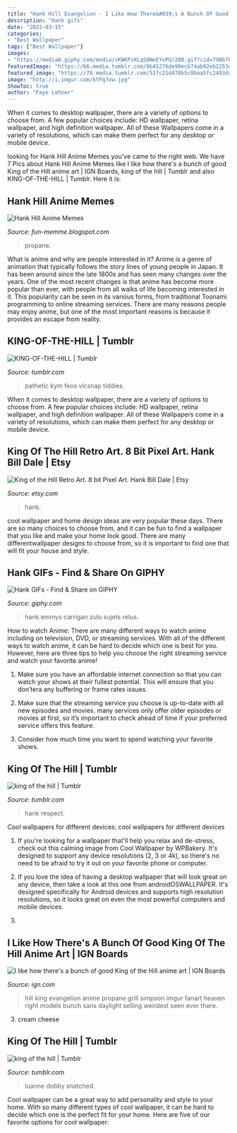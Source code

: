 ```yaml
---
title: "Hank Hill Evangelion - I Like How There&#039;s A Bunch Of Good King Of The Hill Anime Art"
description: "Hank gifs"
date: "2022-03-15"
categories:
- "Best Wallpaper"
tags: ["Best Wallpaper"]
images:
- "https://media0.giphy.com/media/cKWKPiKLqSONeEYvPU/200.gif?cid=790b7611aq92zry28snomitqcaqx7m34v7vjx9yvrv0oafsq&amp;rid=200.gif&amp;ct=g"
featuredImage: "https://66.media.tumblr.com/8b45276de90ecb74ab92eb2253cdf34e/tumblr_p7n7im0mpl1tpri36o4_500.png"
featured_image: "https://78.media.tumblr.com/51fc21d478b5c0baa5fc2493da5c41e2/tumblr_ow9tdomIcE1uahu7vo4_500.jpg"
image: "http://i.imgur.com/ktFq7vw.jpg"
ShowToc: true
author: "Faye Lehner"
---
```



When it comes to desktop wallpaper, there are a variety of options to choose from. A few popular choices include: HD wallpaper, retina wallpaper, and high definition wallpaper. All of these Wallpapers come in a variety of resolutions, which can make them perfect for any desktop or mobile device. 

	

		
looking for Hank Hill Anime Memes you've came to the right web. We have 7 Pics about Hank Hill Anime Memes like I like how there&#039;s a bunch of good King of the Hill anime art | IGN Boards, king of the hill | Tumblr and also KING-OF-THE-HILL | Tumblr. Here it is:
		
    
## Hank Hill Anime Memes

<img loading=lazy src="https://i.ytimg.com/vi/g-njtZmmUw4/maxresdefault.jpg" onerror="this.onerror=null;this.src='https://tse4.mm.bing.net/th?id=OIP.U-7OgjWt--A1sabECPdz2gHaEK&amp;pid=15.1';" alt="Hank Hill Anime Memes">

_Source: fun-memme.blogspot.com_

>propane. 

	

What is anime and why are people interested in it?
Anime is a genre of animation that typically follows the story lines of young people in Japan. It has been around since the late 1800s and has seen many changes over the years. One of the most recent changes is that anime has become more popular than ever, with people from all walks of life becoming interested in it. This popularity can be seen in its various forms, from traditional Toonami programming to online streaming services. There are many reasons people may enjoy anime, but one of the most important reasons is because it provides an escape from reality.

    
## KING-OF-THE-HILL | Tumblr

<img loading=lazy src="https://78.media.tumblr.com/51fc21d478b5c0baa5fc2493da5c41e2/tumblr_ow9tdomIcE1uahu7vo4_500.jpg" onerror="this.onerror=null;this.src='https://tse1.mm.bing.net/th?id=OIP.BCUer-D4zsXd-TAnZsIJrgHaEK&amp;pid=15.1';" alt="KING-OF-THE-HILL | Tumblr">

_Source: tumblr.com_

>pathetic kym feos vlcsnap tiddies. 

	

When it comes to desktop wallpaper, there are a variety of options to choose from. A few popular choices include: HD wallpaper, retina wallpaper, and high definition wallpaper. All of these Wallpapers come in a variety of resolutions, which can make them perfect for any desktop or mobile device. 

    
## King Of The Hill Retro Art. 8 Bit Pixel Art. Hank Bill Dale | Etsy

<img loading=lazy src="https://i.etsystatic.com/6436896/r/il/ce792b/1627093763/il_794xN.1627093763_mjcx.jpg" onerror="this.onerror=null;this.src='https://tse1.mm.bing.net/th?id=OIP.CuyHLL_9WaZm0_MrVEP7YwHaHE&amp;pid=15.1';" alt="King of the Hill Retro Art. 8 bit Pixel Art. Hank Bill Dale | Etsy">

_Source: etsy.com_

>hank. 

	

cool wallpaper and home design ideas are very popular these days. There are so many choices to choose from, and it can be fun to find a wallpaper that you like and make your home look good. There are many differentwallpaper designs to choose from, so it is important to find one that will fit your house and style.

    
## Hank GIFs - Find &amp; Share On GIPHY

<img loading=lazy src="https://media0.giphy.com/media/cKWKPiKLqSONeEYvPU/200.gif?cid=790b7611aq92zry28snomitqcaqx7m34v7vjx9yvrv0oafsq&amp;rid=200.gif&amp;ct=g" onerror="this.onerror=null;this.src='https://tse2.mm.bing.net/th?id=OIP.U5KJE7hCqTY0ifRVnWxsoAAAAA&amp;pid=15.1';" alt="Hank GIFs - Find &amp; Share on GIPHY">

_Source: giphy.com_

>hank emmys carrigan zulu sujets relus. 

	

How to watch Anime: There are many different ways to watch anime including on television, DVD, or streaming services.
With all of the different ways to watch anime, it can be hard to decide which one is best for you. However, here are three tips to help you choose the right streaming service and watch your favorite anime!
1. Make sure you have an affordable internet connection so that you can watch your shows at their fullest potential. This will ensure that you don’tera any buffering or frame rates issues.

2. Make sure that the streaming service you choose is up-to-date with all new episodes and movies. many services only offer older episodes or movies at first, so it’s important to check ahead of time if your preferred service offers this feature.

3. Consider how much time you want to spend watching your favorite shows.

    
## King Of The Hill | Tumblr

<img loading=lazy src="https://66.media.tumblr.com/197ccacc2464b514bde47ff7724ac1bb/tumblr_pia1cjm0vj1uxo1g7_1280.jpg" onerror="this.onerror=null;this.src='https://tse2.mm.bing.net/th?id=OIP.0NyEt8AeAOY1sc5i2anuOQHaFb&amp;pid=15.1';" alt="king of the hill | Tumblr">

_Source: tumblr.com_

>hank respect. 

	

Cool wallpapers for different devices:
cool wallpapers for different devices 

1. If you're looking for a wallpaper that'll help you relax and de-stress, check out this calming image from Cool Wallpaper by WPBakery. It's designed to support any device resolutions (2, 3 or 4k), so there's no need to be afraid to try it out on your favorite phone or computer.

2. If you love the idea of having a desktop wallpaper that will look great on any device, then take a look at this one from androidOSWALLPAPER. It's designed specifically for Android devices and supports high resolution resolutions, so it looks great on even the most powerful computers and mobile devices.

3.

    
## I Like How There&#039;s A Bunch Of Good King Of The Hill Anime Art | IGN Boards

<img loading=lazy src="http://i.imgur.com/ktFq7vw.jpg" onerror="this.onerror=null;this.src='https://tse2.mm.bing.net/th?id=OIP.53A--F-KXtg88ZvGf463rAHaHi&amp;pid=15.1';" alt="I like how there&#039;s a bunch of good King of the Hill anime art | IGN Boards">

_Source: ign.com_

>hill king evangelion anime propane grill simpson imgur fanart heaven right models bunch sans daylight selling weirdest seen ever there. 

	

3. cream cheese 

    
## King Of The Hill | Tumblr

<img loading=lazy src="https://66.media.tumblr.com/8b45276de90ecb74ab92eb2253cdf34e/tumblr_p7n7im0mpl1tpri36o4_500.png" onerror="this.onerror=null;this.src='https://tse1.mm.bing.net/th?id=OIP.lZZ3xakG78TpfPY93a324gHaFj&amp;pid=15.1';" alt="king of the hill | Tumblr">

_Source: tumblr.com_

>luanne dobby snatched. 

	

Cool wallpaper can be a great way to add personality and style to your home. With so many different types of cool wallpaper, it can be hard to decide which one is the perfect fit for your home. Here are five of our favorite options for cool wallpaper: 

